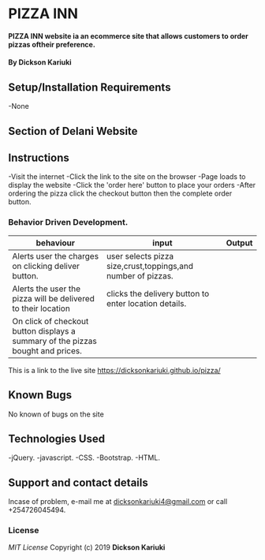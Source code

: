 # PIZZA INN

#### PIZZA INN website ia an ecommerce site that allows customers to order pizzas oftheir preference.

#### By **Dickson Kariuki**

## Setup/Installation Requirements

-None

## Section of Delani Website

## Instructions

-Visit the internet
-Click the link to the site on the browser
-Page loads to display the website
-Click the 'order here' button to place your orders
-After ordering the pizza click the checkout button then the complete order button.

### Behavior Driven Development.

| behaviour                                                                       | input                                                        | Output |
| ------------------------------------------------------------------------------- | ------------------------------------------------------------ | ------ |
| Alerts user the charges on clicking deliver button.                             | user selects pizza size,crust,toppings,and number of pizzas. |        |
| Alerts the user the pizza will be delivered to their location                   | clicks the delivery button to enter location details.        |
| On click of checkout button displays a summary of the pizzas bought and prices. |                                                              |

This is a link to the live site https://dicksonkariuki.github.io/pizza/

## Known Bugs

No known of bugs on the site

## Technologies Used

-jQuery.
-javascript.
-CSS.
-Bootstrap.
-HTML.

## Support and contact details

Incase of problem, e-mail me at dicksonkariuki4@gmail.com or call +254726045494.

### License

_MIT License_
Copyright (c) 2019 **Dickson Kariuki**
